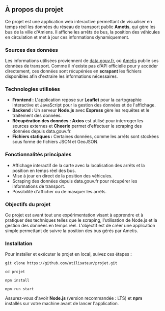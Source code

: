 ## À propos du projet

Ce projet est une application web interactive permettant de visualiser en temps réel les données du réseau de transport public **Ametis**, qui gère les bus de la ville d'Amiens. Il affiche les arrêts de bus, la position des véhicules en circulation et met à jour ces informations dynamiquement.

### Sources des données

Les informations utilisées proviennent de [data.gouv.fr](https://transport.data.gouv.fr/datasets/ametis), où [Ametis](https://www.ametis.fr/) publie ses données de transport. Comme il n'existe pas d'API officielle pour y accéder directement, ces données sont récupérées en **scrapant** les fichiers disponibles afin d'extraire les informations nécessaires.

### Technologies utilisées

- **Frontend :** L'application repose sur **Leaflet** pour la cartographie interactive et JavaScript pour la gestion des données et de l'affichage.
- **Backend :** Un serveur **Node.js** avec **Express** gère les requêtes et le traitement des données.
- **Récupération des données :** **Axios** est utilisé pour interroger les sources externes et **Cheerio** permet d'effectuer le scraping des données depuis data.gouv.fr.
- **Fichiers statiques :** Certaines données, comme les arrêts sont stockées sous forme de fichiers JSON et GeoJSON.

### Fonctionnalités principales

- Affichage interactif de la carte avec la localisation des arrêts et la position en temps réel des bus.
- Mise à jour en direct de la position des véhicules.
- Scraping des données depuis data.gouv.fr pour récupérer les informations de transport.
- Possibilité d'afficher ou de masquer les arrêts.

### Objectifs du projet

Ce projet est avant tout une expérimentation visant à apprendre et à pratiquer des techniques telles que le scraping, l'utilisation de Node.js et la gestion des données en temps réel. L'objectif est de créer une application simple permettant de suivre la position des bus gérés par Ametis.

### Installation

Pour installer et exécuter le projet en local, suivez ces étapes :

```
git clone https://github.com/utilisateur/projet.git
```

```
cd projet
```

```
npm install
```

```
npm run start
```

Assurez-vous d'avoir **Node.js** (version recommandée : LTS) et **npm** installés sur votre machine avant de lancer l'application.
